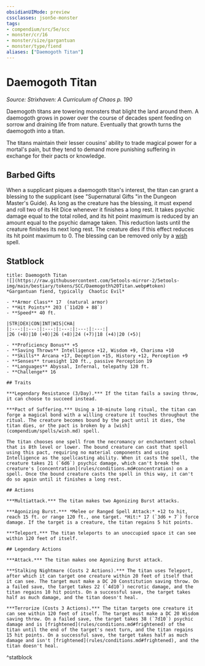 ```yaml
---
obsidianUIMode: preview
cssclasses: json5e-monster
tags:
- compendium/src/5e/scc
- monster/cr/16
- monster/size/gargantuan
- monster/type/fiend
aliases: ["Daemogoth Titan"]
---
```

# Daemogoth Titan
*Source: Strixhaven: A Curriculum of Chaos p. 190*  

Daemogoth titans are towering monsters that blight the land around them. A daemogoth grows in power over the course of decades spent feeding on sorrow and draining life from nature. Eventually that growth turns the daemogoth into a titan.

The titans maintain their lesser cousins' ability to trade magical power for a mortal's pain, but they tend to demand more punishing suffering in exchange for their pacts or knowledge.

## Barbed Gifts

When a supplicant piques a daemogoth titan's interest, the titan can grant a blessing to the supplicant (see "Supernatural Gifts "in the Dungeon Master's Guide). As long as the creature has the blessing, it must expend and roll two of its Hit Dice whenever it finishes a long rest. It takes psychic damage equal to the total rolled, and its hit point maximum is reduced by an amount equal to the psychic damage taken. This reduction lasts until the creature finishes its next long rest. The creature dies if this effect reduces its hit point maximum to 0. The blessing can be removed only by a [wish](compendium/spells/wish.md) spell.

## Statblock

```ad-statblock
title: Daemogoth Titan
![](https://raw.githubusercontent.com/5etools-mirror-2/5etools-img/main/bestiary/tokens/SCC/Daemogoth%20Titan.webp#token)
*Gargantuan fiend, typically  Chaotic Evil*

- **Armor Class** 17  (natural armor)
- **Hit Points** 203 (`11d20 + 88`)
- **Speed** 40 ft.

|STR|DEX|CON|INT|WIS|CHA|
|:---:|:---:|:---:|:---:|:---:|:---:|
|26 (+8)|10 (+0)|26 (+8)|24 (+7)|18 (+4)|20 (+5)|

- **Proficiency Bonus** +5
- **Saving Throws** Intelligence +12, Wisdom +9, Charisma +10
- **Skills** Arcana +17, Deception +15, History +12, Perception +9
- **Senses** truesight 120 ft., passive Perception 19
- **Languages** Abyssal, Infernal, telepathy 120 ft.
- **Challenge** 16

## Traits

***Legendary Resistance (3/Day).*** If the titan fails a saving throw, it can choose to succeed instead.

***Pact of Suffering.*** Using a 10-minute long ritual, the titan can forge a magical bond with a willing creature it touches throughout the ritual. The creature becomes bound by the pact until it dies, the titan dies, or the pact is broken by a [wish](compendium/spells/wish.md) spell.

The titan chooses one spell from the necromancy or enchantment school that is 8th level or lower. The bound creature can cast that spell using this pact, requiring no material components and using Intelligence as the spellcasting ability. When it casts the spell, the creature takes 21 (`6d6`) psychic damage, which can't break the creature's [concentration](rules/conditions.md#concentration) on a spell. Once the bound creature casts the spell in this way, it can't do so again until it finishes a long rest.

## Actions

***Multiattack.*** The titan makes two Agonizing Burst attacks.

***Agonizing Burst.*** *Melee or Ranged Spell Attack:* +12 to hit, reach 15 ft. or range 120 ft., one target. *Hit:* 17 (`3d6 + 7`) force damage. If the target is a creature, the titan regains 5 hit points.

***Teleport.*** The titan teleports to an unoccupied space it can see within 120 feet of itself.

## Legendary Actions

***Attack.*** The titan makes one Agonizing Burst attack.

***Stalking Nightmare (Costs 2 Actions).*** The titan uses Teleport, after which it can target one creature within 20 feet of itself that it can see. The target must make a DC 20 Constitution saving throw. On a failed save, the target takes 22 (`4d10`) necrotic damage, and the titan regains 10 hit points. On a successful save, the target takes half as much damage, and the titan doesn't heal.

***Terrorize (Costs 3 Actions).*** The titan targets one creature it can see within 120 feet of itself. The target must make a DC 20 Wisdom saving throw. On a failed save, the target takes 38 (`7d10`) psychic damage and is [frightened](rules/conditions.md#frightened) of the titan until the end of the target's next turn, and the titan regains 15 hit points. On a successful save, the target takes half as much damage and isn't [frightened](rules/conditions.md#frightened), and the titan doesn't heal.
```
^statblock